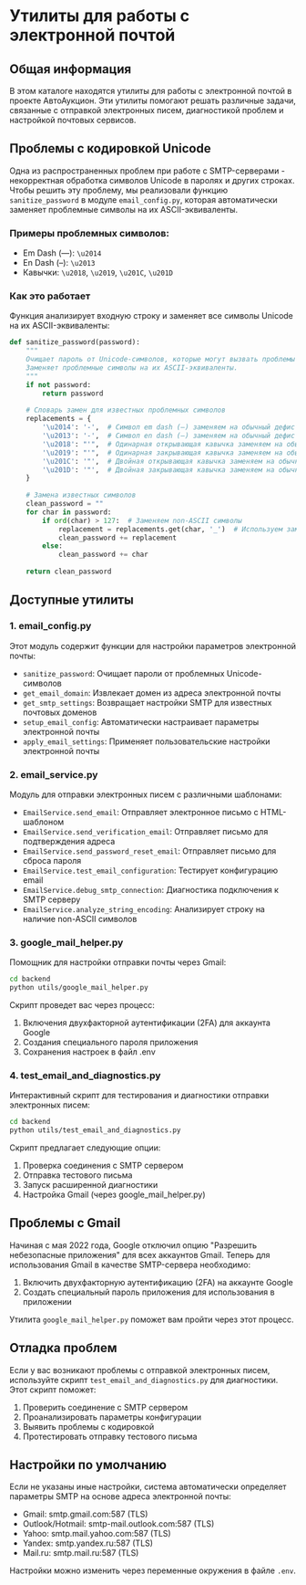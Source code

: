 # Утилиты для работы с электронной почтой

## Общая информация

В этом каталоге находятся утилиты для работы с электронной почтой в проекте АвтоАукцион. Эти утилиты помогают решать различные задачи, связанные с отправкой электронных писем, диагностикой проблем и настройкой почтовых сервисов.

## Проблемы с кодировкой Unicode

Одна из распространенных проблем при работе с SMTP-серверами - некорректная обработка символов Unicode в паролях и других строках. Чтобы решить эту проблему, мы реализовали функцию `sanitize_password` в модуле `email_config.py`, которая автоматически заменяет проблемные символы на их ASCII-эквиваленты.

### Примеры проблемных символов:

- Em Dash (—): `\u2014`
- En Dash (–): `\u2013`
- Кавычки: `\u2018`, `\u2019`, `\u201C`, `\u201D`

### Как это работает

Функция анализирует входную строку и заменяет все символы Unicode на их ASCII-эквиваленты:

```python
def sanitize_password(password):
    """
    Очищает пароль от Unicode-символов, которые могут вызвать проблемы с кодировкой.
    Заменяет проблемные символы на их ASCII-эквиваленты.
    """
    if not password:
        return password
        
    # Словарь замен для известных проблемных символов
    replacements = {
        '\u2014': '-',  # Символ em dash (—) заменяем на обычный дефис
        '\u2013': '-',  # Символ en dash (–) заменяем на обычный дефис
        '\u2018': "'",  # Одинарная открывающая кавычка заменяем на обычный апостроф
        '\u2019': "'",  # Одинарная закрывающая кавычка заменяем на обычный апостроф
        '\u201C': '"',  # Двойная открывающая кавычка заменяем на обычную
        '\u201D': '"',  # Двойная закрывающая кавычка заменяем на обычную
    }
    
    # Замена известных символов
    clean_password = ""
    for char in password:
        if ord(char) > 127:  # Заменяем non-ASCII символы
            replacement = replacements.get(char, '_')  # Используем замену из словаря или подчеркивание
            clean_password += replacement
        else:
            clean_password += char
            
    return clean_password
```

## Доступные утилиты

### 1. email_config.py

Этот модуль содержит функции для настройки параметров электронной почты:

- `sanitize_password`: Очищает пароли от проблемных Unicode-символов
- `get_email_domain`: Извлекает домен из адреса электронной почты
- `get_smtp_settings`: Возвращает настройки SMTP для известных почтовых доменов
- `setup_email_config`: Автоматически настраивает параметры электронной почты
- `apply_email_settings`: Применяет пользовательские настройки электронной почты

### 2. email_service.py

Модуль для отправки электронных писем с различными шаблонами:

- `EmailService.send_email`: Отправляет электронное письмо с HTML-шаблоном
- `EmailService.send_verification_email`: Отправляет письмо для подтверждения адреса
- `EmailService.send_password_reset_email`: Отправляет письмо для сброса пароля
- `EmailService.test_email_configuration`: Тестирует конфигурацию email
- `EmailService.debug_smtp_connection`: Диагностика подключения к SMTP серверу
- `EmailService.analyze_string_encoding`: Анализирует строку на наличие non-ASCII символов

### 3. google_mail_helper.py

Помощник для настройки отправки почты через Gmail:

```bash
cd backend
python utils/google_mail_helper.py
```

Скрипт проведет вас через процесс:
1. Включения двухфакторной аутентификации (2FA) для аккаунта Google
2. Создания специального пароля приложения
3. Сохранения настроек в файл .env

### 4. test_email_and_diagnostics.py

Интерактивный скрипт для тестирования и диагностики отправки электронных писем:

```bash
cd backend
python utils/test_email_and_diagnostics.py
```

Скрипт предлагает следующие опции:
1. Проверка соединения с SMTP сервером
2. Отправка тестового письма
3. Запуск расширенной диагностики
4. Настройка Gmail (через google_mail_helper.py)

## Проблемы с Gmail

Начиная с мая 2022 года, Google отключил опцию "Разрешить небезопасные приложения" для всех аккаунтов Gmail. Теперь для использования Gmail в качестве SMTP-сервера необходимо:

1. Включить двухфакторную аутентификацию (2FA) на аккаунте Google
2. Создать специальный пароль приложения для использования в приложении

Утилита `google_mail_helper.py` поможет вам пройти через этот процесс.

## Отладка проблем

Если у вас возникают проблемы с отправкой электронных писем, используйте скрипт `test_email_and_diagnostics.py` для диагностики. Этот скрипт поможет:

1. Проверить соединение с SMTP сервером
2. Проанализировать параметры конфигурации
3. Выявить проблемы с кодировкой
4. Протестировать отправку тестового письма

## Настройки по умолчанию

Если не указаны иные настройки, система автоматически определяет параметры SMTP на основе адреса электронной почты:

- Gmail: smtp.gmail.com:587 (TLS)
- Outlook/Hotmail: smtp-mail.outlook.com:587 (TLS)
- Yahoo: smtp.mail.yahoo.com:587 (TLS)
- Yandex: smtp.yandex.ru:587 (TLS)
- Mail.ru: smtp.mail.ru:587 (TLS)

Настройки можно изменить через переменные окружения в файле `.env`.